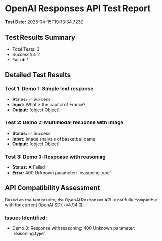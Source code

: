 # OpenAI Responses API Test Report

**Test Date:** 2025-04-15T19:33:34.723Z

## Test Results Summary

- Total Tests: 3
- Successful: 2
- Failed: 1

## Detailed Test Results

### Test 1: Demo 1: Simple text response

- **Status:** ✅ Success
- **Input:** What is the capital of France?
- **Output:** [object Object]

### Test 2: Demo 2: Multimodal response with image

- **Status:** ✅ Success
- **Input:** Image analysis of basketball game
- **Output:** [object Object]

### Test 3: Demo 3: Response with reasoning

- **Status:** ❌ Failed
- **Error:** 400 Unknown parameter: 'reasoning.type'.

## API Compatibility Assessment

Based on the test results, the OpenAI Responses API is not fully compatible with the current OpenAI SDK (v4.94.0).

### Issues Identified:

- Demo 3: Response with reasoning: 400 Unknown parameter: 'reasoning.type'.

